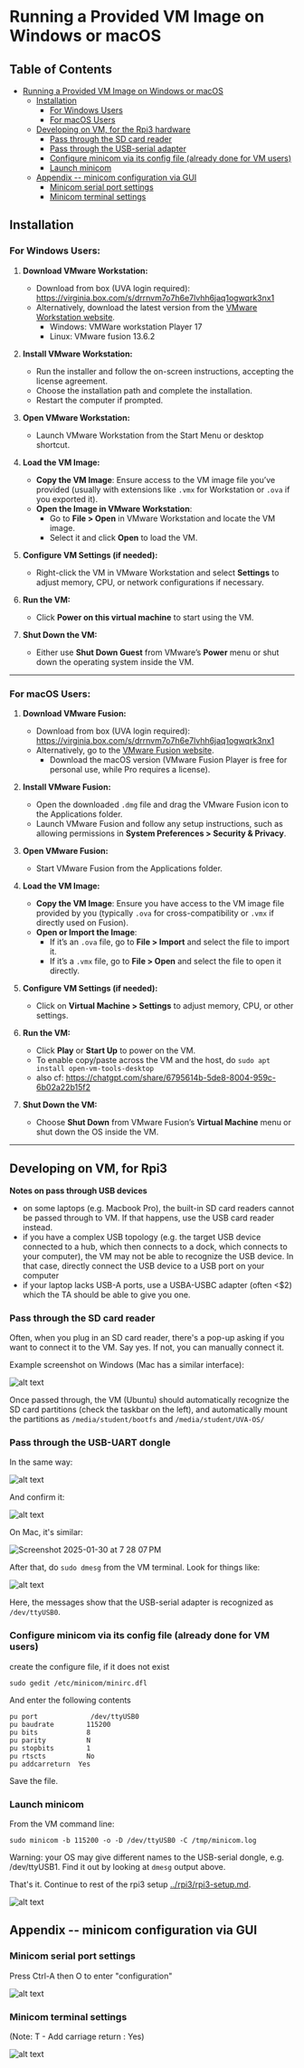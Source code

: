 # Running a Provided VM Image on Windows or macOS

## Table of Contents

- [Running a Provided VM Image on Windows or macOS](#running-a-provided-vm-image-on-windows-or-macos)
   - [Installation](#installation)
      - [For Windows Users](#for-windows-users)
      - [For macOS Users](#for-macos-users)
   - [Developing on VM, for the Rpi3 hardware](#developing-on-vm-for-the-rpi3-hardware)
      - [Pass through the SD card reader](#pass-through-the-sd-card-reader)
      - [Pass through the USB-serial adapter](#pass-through-the-usb-serial-adapter)
      - [Configure minicom via its config file (already done for VM users)](#configure-minicom-via-its-config-file-already-done-for-vm-users)
      - [Launch minicom](#launch-minicom)
   - [Appendix -- minicom configuration via GUI](#appendix----minicom-configuration-via-gui)
      - [Minicom serial port settings](#minicom-serial-port-settings)
      - [Minicom terminal settings](#minicom-terminal-settings)

## Installation 

### For **Windows** Users:

1. **Download VMware Workstation:**
    - Download from box (UVA login required): https://virginia.box.com/s/drrnvm7o7h6e7lvhh6jaq1ogwqrk3nx1
    - Alternatively, download the latest version from the [VMware Workstation website](https://www.vmware.com/products/workstation-pro.html).   
        - Windows: VMWare workstation Player 17
        - Linux: VMware fusion 13.6.2

2. **Install VMware Workstation:**
   - Run the installer and follow the on-screen instructions, accepting the license agreement.
   - Choose the installation path and complete the installation.
   - Restart the computer if prompted.

3. **Open VMware Workstation:**
   - Launch VMware Workstation from the Start Menu or desktop shortcut.

4. **Load the VM Image:**
   - **Copy the VM Image**: Ensure access to the VM image file you’ve provided (usually with extensions like `.vmx` for Workstation or `.ova` if you exported it).
   - **Open the Image in VMware Workstation**:
     - Go to **File > Open** in VMware Workstation and locate the VM image.
     - Select it and click **Open** to load the VM.

5. **Configure VM Settings (if needed):**
   - Right-click the VM in VMware Workstation and select **Settings** to adjust memory, CPU, or network configurations if necessary.

6. **Run the VM:**
   - Click **Power on this virtual machine** to start using the VM.

7. **Shut Down the VM:**
   - Either use **Shut Down Guest** from VMware’s **Power** menu or shut down the operating system inside the VM.

---

### For **macOS** Users:

1. **Download VMware Fusion:**
   - Download from box (UVA login required): https://virginia.box.com/s/drrnvm7o7h6e7lvhh6jaq1ogwqrk3nx1
   - Alternatively, go to the [VMware Fusion website](https://www.vmware.com/products/fusion.html).
      - Download the macOS version (VMware Fusion Player is free for personal use, while Pro requires a license).

3. **Install VMware Fusion:**
   - Open the downloaded `.dmg` file and drag the VMware Fusion icon to the Applications folder.
   - Launch VMware Fusion and follow any setup instructions, such as allowing permissions in **System Preferences > Security & Privacy**.

4. **Open VMware Fusion:**
   - Start VMware Fusion from the Applications folder.

5. **Load the VM Image:**
   - **Copy the VM Image**: Ensure you have access to the VM image file provided by you (typically `.ova` for cross-compatibility or `.vmx` if directly used on Fusion).
   - **Open or Import the Image**:
     - If it’s an `.ova` file, go to **File > Import** and select the file to import it.
     - If it’s a `.vmx` file, go to **File > Open** and select the file to open it directly.

6. **Configure VM Settings (if needed):**
   - Click on **Virtual Machine > Settings** to adjust memory, CPU, or other settings.

7. **Run the VM:**
   - Click **Play** or **Start Up** to power on the VM.
   - To enable copy/paste across the VM and the host, do `sudo apt install open-vm-tools-desktop`
   - also cf: https://chatgpt.com/share/6795614b-5de8-8004-959c-6b02a22b15f2


8. **Shut Down the VM:**
   - Choose **Shut Down** from VMware Fusion’s **Virtual Machine** menu or shut down the OS inside the VM.

---

## Developing on VM, for Rpi3


**Notes on pass through USB devices** 

- on some laptops (e.g. Macbook Pro), the built-in SD card readers cannot be passed through to VM. If that happens, use the USB card reader instead. 
- if you have a complex USB topology (e.g. the target USB device connected to a hub, which then connects to a dock, which connects to your computer), the 
VM may not be able to recognize the USB device. 
In that case, directly connect the USB device to a USB port on your computer 
- if your laptop lacks USB-A ports, use a USBA-USBC adapter (often <$2) which the TA should be able to give you one.

### Pass through the SD card reader
Often, when you plug in an SD card reader, there's a pop-up asking if you want to connect it to the VM. 
Say yes. 
If not, you can manually connect it.

Example screenshot on Windows (Mac has a similar interface): 

![alt text](<sd card reader.jpg>)

Once passed through, the VM (Ubuntu) should automatically recognize the SD card partitions (check the taskbar on the left), 
and automatically mount the partitions as 
`/media/student/bootfs` and `/media/student/UVA-OS/`

### Pass through the USB-UART dongle

In the same way: 

![alt text](<vmplayer usb icon.jpg>)

And confirm it: 

![alt text](<vm usb choice.jpg>)

On Mac, it's similar:

![Screenshot 2025-01-30 at 7 28 07 PM](https://github.com/user-attachments/assets/55dba7f0-8ad8-4ea2-ad47-5718c1d6f250)

After that, do `sudo dmesg` from the VM terminal. Look for things like: 

![alt text](<usb serial dmsg.jpg>)

Here, the messages show that the USB-serial adapter is recognized as `/dev/ttyUSB0`.


### Configure minicom via its config file (already done for VM users)

create the configure file, if it does not exist
```
sudo gedit /etc/minicom/minirc.dfl
```

And enter the following contents
```
pu port             /dev/ttyUSB0
pu baudrate        115200
pu bits            8
pu parity          N
pu stopbits        1
pu rtscts          No
pu addcarreturn  Yes
```

Save the file. 

### Launch minicom

From the VM command line: 
```
sudo minicom -b 115200 -o -D /dev/ttyUSB0 -C /tmp/minicom.log
```

Warning: your OS may give different names to the USB-serial dongle, e.g. /dev/ttyUSB1. Find it out by looking at `dmesg` output above. 

That's it. Continue to rest of the rpi3 setup [../rpi3/rpi3-setup.md](../rpi3/rpi3-setup.md).

![alt text](<minicom cmdline.jpg>)

## Appendix -- minicom configuration via GUI

### Minicom serial port settings

Press Ctrl-A then O to enter "configuration" 

![alt text](<minicom settings.jpg>)

### Minicom terminal settings

(Note: T - Add carriage return : Yes) 

![alt text](<minicom cr line.jpg>)
